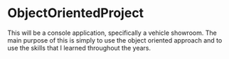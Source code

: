 # ObjectOrientedProject
 This will be a console application, specifically a vehicle showroom. The main purpose of this is simply to use the object oriented approach and to use the skills that I learned throughout the years.

